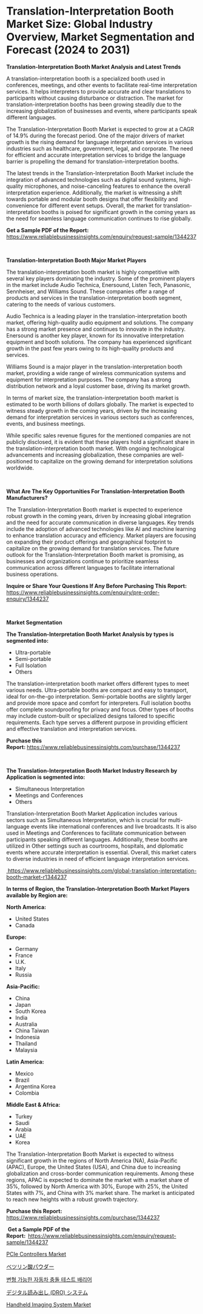 <p><h1>Translation-Interpretation Booth Market Size: Global Industry Overview, Market Segmentation and Forecast (2024 to 2031)</h1></p><p><strong>Translation-Interpretation Booth Market Analysis and Latest Trends</strong></p>
<p><p>A translation-interpretation booth is a specialized booth used in conferences, meetings, and other events to facilitate real-time interpretation services. It helps interpreters to provide accurate and clear translations to participants without causing disturbance or distraction. The market for translation-interpretation booths has been growing steadily due to the increasing globalization of businesses and events, where participants speak different languages.</p><p>The Translation-Interpretation Booth Market is expected to grow at a CAGR of 14.9% during the forecast period. One of the major drivers of market growth is the rising demand for language interpretation services in various industries such as healthcare, government, legal, and corporate. The need for efficient and accurate interpretation services to bridge the language barrier is propelling the demand for translation-interpretation booths.</p><p>The latest trends in the Translation-Interpretation Booth Market include the integration of advanced technologies such as digital sound systems, high-quality microphones, and noise-canceling features to enhance the overall interpretation experience. Additionally, the market is witnessing a shift towards portable and modular booth designs that offer flexibility and convenience for different event setups. Overall, the market for translation-interpretation booths is poised for significant growth in the coming years as the need for seamless language communication continues to rise globally.</p></p>
<p><strong>Get a Sample PDF of the Report:&nbsp;</strong> <a href="https://www.reliablebusinessinsights.com/enquiry/request-sample/1344237">https://www.reliablebusinessinsights.com/enquiry/request-sample/1344237</a></p>
<p>&nbsp;</p>
<p><strong>Translation-Interpretation Booth Major Market Players</strong></p>
<p><p>The translation-interpretation booth market is highly competitive with several key players dominating the industry. Some of the prominent players in the market include Audio Technica, Enersound, Listen Tech, Panasonic, Sennheiser, and Williams Sound. These companies offer a range of products and services in the translation-interpretation booth segment, catering to the needs of various customers.</p><p>Audio Technica is a leading player in the translation-interpretation booth market, offering high-quality audio equipment and solutions. The company has a strong market presence and continues to innovate in the industry. Enersound is another key player, known for its innovative interpretation equipment and booth solutions. The company has experienced significant growth in the past few years owing to its high-quality products and services.</p><p>Williams Sound is a major player in the translation-interpretation booth market, providing a wide range of wireless communication systems and equipment for interpretation purposes. The company has a strong distribution network and a loyal customer base, driving its market growth.</p><p>In terms of market size, the translation-interpretation booth market is estimated to be worth billions of dollars globally. The market is expected to witness steady growth in the coming years, driven by the increasing demand for interpretation services in various sectors such as conferences, events, and business meetings.</p><p>While specific sales revenue figures for the mentioned companies are not publicly disclosed, it is evident that these players hold a significant share in the translation-interpretation booth market. With ongoing technological advancements and increasing globalization, these companies are well-positioned to capitalize on the growing demand for interpretation solutions worldwide.</p></p>
<p>&nbsp;</p>
<p><strong>What Are The Key Opportunities For Translation-Interpretation Booth Manufacturers?</strong></p>
<p><p>The Translation-Interpretation Booth market is expected to experience robust growth in the coming years, driven by increasing global integration and the need for accurate communication in diverse languages. Key trends include the adoption of advanced technologies like AI and machine learning to enhance translation accuracy and efficiency. Market players are focusing on expanding their product offerings and geographical footprint to capitalize on the growing demand for translation services. The future outlook for the Translation-Interpretation Booth market is promising, as businesses and organizations continue to prioritize seamless communication across different languages to facilitate international business operations.</p></p>
<p><strong>Inquire or Share Your Questions If Any Before Purchasing This Report:</strong> <a href="https://www.reliablebusinessinsights.com/enquiry/pre-order-enquiry/1344237">https://www.reliablebusinessinsights.com/enquiry/pre-order-enquiry/1344237</a></p>
<p>&nbsp;</p>
<p><strong>Market Segmentation</strong></p>
<p><strong>The Translation-Interpretation Booth Market Analysis by types is segmented into:</strong></p>
<p><ul><li>Ultra-portable</li><li>Semi-portable</li><li>Full Isolation</li><li>Others</li></ul></p>
<p><p>The translation-interpretation booth market offers different types to meet various needs. Ultra-portable booths are compact and easy to transport, ideal for on-the-go interpretation. Semi-portable booths are slightly larger and provide more space and comfort for interpreters. Full isolation booths offer complete soundproofing for privacy and focus. Other types of booths may include custom-built or specialized designs tailored to specific requirements. Each type serves a different purpose in providing efficient and effective translation and interpretation services.</p></p>
<p><strong>Purchase this Report:&nbsp;</strong><a href="https://www.reliablebusinessinsights.com/purchase/1344237">https://www.reliablebusinessinsights.com/purchase/1344237</a></p>
<p>&nbsp;</p>
<p><strong>The Translation-Interpretation Booth Market Industry Research by Application is segmented into:</strong></p>
<p><ul><li>Simultaneous Interpretation</li><li>Meetings and Conferences</li><li>Others</li></ul></p>
<p><p>Translation-Interpretation Booth Market Application includes various sectors such as Simultaneous Interpretation, which is crucial for multi-language events like international conferences and live broadcasts. It is also used in Meetings and Conferences to facilitate communication between participants speaking different languages. Additionally, these booths are utilized in Other settings such as courtrooms, hospitals, and diplomatic events where accurate interpretation is essential. Overall, this market caters to diverse industries in need of efficient language interpretation services.</p></p>
<p><a href="https://www.reliablebusinessinsights.com/global-translation-interpretation-booth-market-r1344237">&nbsp;https://www.reliablebusinessinsights.com/global-translation-interpretation-booth-market-r1344237</a></p>
<p><strong>In terms of Region, the Translation-Interpretation Booth Market Players available by Region are:</strong></p>
<p>
    <p> <strong> North America: </strong>
        <ul>
            <li>United States</li>
            <li>Canada</li>
        </ul>
        </p> 
    <p> <strong> Europe: </strong>
        <ul>
            <li>Germany</li>
            <li>France</li>
            <li>U.K.</li>
            <li>Italy</li>
            <li>Russia</li>
        </ul>
        </p> 
    <p> <strong> Asia-Pacific: </strong>
        <ul>
            <li>China</li>
            <li>Japan</li>
            <li>South Korea</li>
            <li>India</li>
            <li>Australia</li>
            <li>China Taiwan</li>
            <li>Indonesia</li>
            <li>Thailand</li>
            <li>Malaysia</li>
        </ul>
        </p> 
    <p> <strong> Latin America: </strong>
        <ul>
            <li>Mexico</li>
            <li>Brazil</li>
            <li>Argentina Korea</li>
            <li>Colombia</li>
        </ul>
        </p> 
    <p> <strong> Middle East & Africa: </strong>
        <ul>
            <li>Turkey</li>
            <li>Saudi</li>
            <li>Arabia</li>
            <li>UAE</li>
            <li>Korea</li>
        </ul>
    </p>
    </p>
<p><p>The Translation-Interpretation Booth Market is expected to witness significant growth in the regions of North America (NA), Asia-Pacific (APAC), Europe, the United States (USA), and China due to increasing globalization and cross-border communication requirements. Among these regions, APAC is expected to dominate the market with a market share of 35%, followed by North America with 30%, Europe with 25%, the United States with 7%, and China with 3% market share. The market is anticipated to reach new heights with a robust growth trajectory.</p></p>
<p><strong>Purchase this Report: </strong><a href="https://www.reliablebusinessinsights.com/purchase/1344237">https://www.reliablebusinessinsights.com/purchase/1344237</a></p>
<p>&nbsp;<strong>Get a Sample PDF of the Report:&nbsp;&nbsp;</strong><a href="https://www.reliablebusinessinsights.com/enquiry/request-sample/1344237">https://www.reliablebusinessinsights.com/enquiry/request-sample/1344237</a></p>
<p><strong></strong></p>
<p><p><a href="https://issuu.com/reportprime-2/docs/pcie-controllers-market-size-2030.pptx">PCIe Controllers Market</a></p><p><a href="https://github.com/DemarcusKuhlman/Market-Research-Report-List-1/blob/main/387391599863.md">ベツリン酸パウダー</a></p><p><a href="https://github.com/novabrown3/Market-Research-Report-List-1/blob/main/499334891215.md">변형 가능한 자동차 충돌 테스트 배리어</a></p><p><a href="https://medium.com/@brayanborer2023/%E3%83%87%E3%82%B8%E3%82%BF%E3%83%AB%E8%AA%AD%E3%81%BF%E5%87%BA%E3%81%97-dros-%E3%82%B7%E3%82%B9%E3%83%86%E3%83%A0%E5%B8%82%E5%A0%B4%E8%AA%BF%E6%9F%BB%E3%83%AC%E3%83%9D%E3%83%BC%E3%83%88-%E3%81%9D%E3%81%AE%E6%AD%B4%E5%8F%B2%E3%81%A8%E4%BA%88%E6%B8%AC-2024%E5%B9%B4%E3%81%8B%E3%82%892031%E5%B9%B4%E3%81%BE%E3%81%A7-3cbb5c66aa99">デジタル読み出し (DRO) システム</a></p><p><a href="https://github.com/tamvrosiya/Market-Research-Report-List-4/blob/main/handheld-imaging-system-market.md">Handheld Imaging System Market</a></p></p>